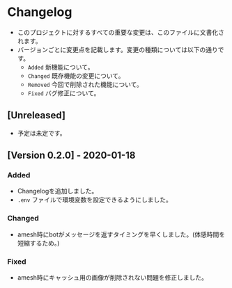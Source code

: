 # Changelog

* このプロジェクトに対するすべての重要な変更は、このファイルに文書化されます。
* バージョンごとに変更点を記載します。変更の種類については以下の通りです。
    * `Added` 新機能について。
    * `Changed` 既存機能の変更について。
    * `Removed` 今回で削除された機能について。
    * `Fixed` バグ修正について。

## [Unreleased]
* 予定は未定です。

## [Version 0.2.0] - 2020-01-18
### Added
* Changelogを追加しました。
* `.env` ファイルで環境変数を設定できるようにしました。

### Changed
* amesh時にbotがメッセージを返すタイミングを早くしました。(体感時間を短縮するため。)

### Fixed
* amesh時にキャッシュ用の画像が削除されない問題を修正しました。